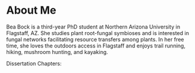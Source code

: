 # About Me

Bea Bock is a third-year PhD student at Northern Arizona University in Flagstaff, AZ. She studies plant root-fungal symbioses and is interested in fungal networks facilitating resource transfers among plants. In her free time, she loves the outdoors access in Flagstaff and enjoys trail running, hiking, mushroom hunting, and kayaking. 

Dissertation Chapters:

